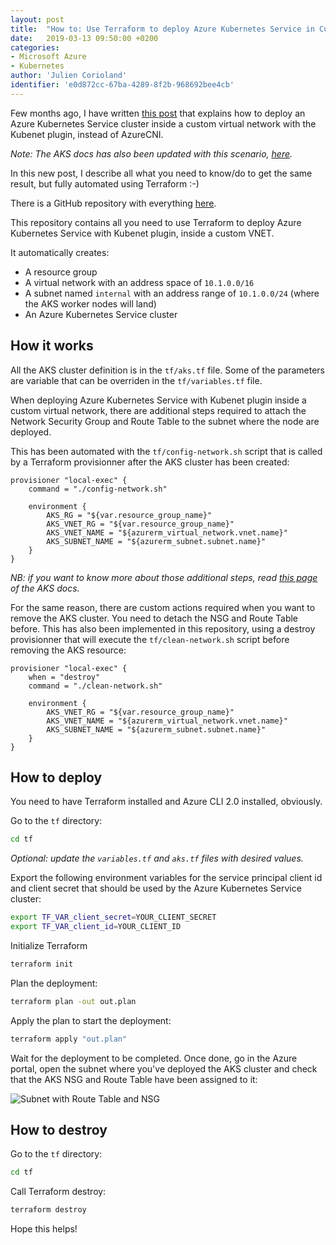 ```yaml
---
layout: post
title:  "How to: Use Terraform to deploy Azure Kubernetes Service in Custom VNET with Kubenet"
date:   2019-03-13 09:50:00 +0200
categories: 
- Microsoft Azure
- Kubernetes
author: 'Julien Corioland'
identifier: 'e0d872cc-67ba-4289-8f2b-968692bee4cb'
---
```


Few months ago, I have written [this post](https://blog.jcorioland.io/archives/2018/09/19/azure-aks-custom-vnet-kubenet.html) that explains how to deploy an Azure Kubernetes Service cluster inside a custom virtual network with the Kubenet plugin, instead of AzureCNI.

*Note: The AKS docs has also been updated with this scenario, [here](https://docs.microsoft.com/en-us/azure/aks/configure-kubenet).*

In this new post, I describe all what you need to know/do to get the same result, but fully automated using Terraform :-)

<!--more-->

There is a GitHub repository with everything [here](https://github.com/jcorioland/tf-aks-kubenet).

This repository contains all you need to use Terraform to deploy Azure Kubernetes Service with Kubenet plugin, inside a custom VNET.

It automatically creates:

* A resource group
* A virtual network with an address space of `10.1.0.0/16`
* A subnet named `internal` with an address range of `10.1.0.0/24` (where the AKS worker nodes will land)
* An Azure Kubernetes Service cluster

## How it works

All the AKS cluster definition is in the `tf/aks.tf` file. Some of the parameters are variable that can be overriden in the `tf/variables.tf` file.

When deploying Azure Kubernetes Service with Kubenet plugin inside a custom virtual network, there are additional steps required to attach the Network Security Group and Route Table to the subnet where the node are deployed.

This has been automated with the `tf/config-network.sh` script that is called by a Terraform provisionner after the AKS cluster has been created:

```hcl
provisioner "local-exec" {
    command = "./config-network.sh"

    environment {
        AKS_RG = "${var.resource_group_name}"
        AKS_VNET_RG = "${var.resource_group_name}"
        AKS_VNET_NAME = "${azurerm_virtual_network.vnet.name}"
        AKS_SUBNET_NAME = "${azurerm_subnet.subnet.name}"
    }
}
```

*NB: if you want to know more about those additional steps, read [this page](https://docs.microsoft.com/en-us/azure/aks/configure-kubenet) of the AKS docs.*

For the same reason, there are custom actions required when you want to remove the AKS cluster. You need to detach the NSG and Route Table before. This has also been implemented in this repository, using a destroy provisionner that will execute the `tf/clean-network.sh` script before removing the AKS resource:

```hcl
provisioner "local-exec" {
    when = "destroy"
    command = "./clean-network.sh"

    environment {
        AKS_VNET_RG = "${var.resource_group_name}"
        AKS_VNET_NAME = "${azurerm_virtual_network.vnet.name}"
        AKS_SUBNET_NAME = "${azurerm_subnet.subnet.name}"
    }
}
```

## How to deploy

You need to have Terraform installed and Azure CLI 2.0 installed, obviously.

Go to the `tf` directory:

```bash
cd tf
```

*Optional: update the `variables.tf` and `aks.tf` files with desired values.*

Export the following environment variables for the service principal client id and client secret that should be used by the Azure Kubernetes Service cluster:

```bash
export TF_VAR_client_secret=YOUR_CLIENT_SECRET
export TF_VAR_client_id=YOUR_CLIENT_ID
```

Initialize Terraform

```bash
terraform init
```

Plan the deployment:

```bash
terraform plan -out out.plan
```

Apply the plan to start the deployment:

```bash
terraform apply "out.plan"
```

Wait for the deployment to be completed.
Once done, go in the Azure portal, open the subnet where you've deployed the AKS cluster and check that the AKS NSG and Route Table have been assigned to it:

![Subnet with Route Table and NSG](assets/subnet.png)

## How to destroy

Go to the `tf` directory:

```bash
cd tf
```

Call Terraform destroy:

```bash
terraform destroy
```

Hope this helps!